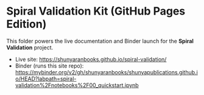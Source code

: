 # Spiral Validation Kit (GitHub Pages Edition)

This folder powers the live documentation and Binder launch for the **Spiral Validation** project.

- Live site: https://shunyaranbooks.github.io/spiral-validation/
- Binder (runs this site repo): https://mybinder.org/v2/gh/shunyaranbooks/shunyapublications.github.io/HEAD?labpath=spiral-validation%2Fnotebooks%2F00_quickstart.ipynb
